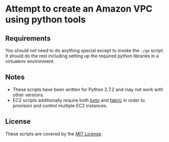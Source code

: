 Attempt to create an Amazon VPC using python tools
==================================================

Requirements
------------

You should not need to do anything special except to invoke the `./go` script.
It should do the rest including setting up the required python libraries in a virtualenv environment.

Notes
-----

* These scripts have been written for Python 2.7.2 and may not work with other versions.
* EC2 scripts additionally require both [boto](http://docs.pythonboto.org/en/latest/)
  and [fabric](http://docs.fabfile.org/en/1.5/) in order to provision and control
  multiple EC2 instances.

License
-------

These scripts are covered by the [MIT License](http://www.opensource.org/licenses/mit-license.php).
